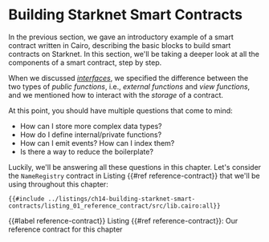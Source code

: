 # Building Starknet Smart Contracts

In the previous section, we gave an introductory example of a smart contract written in Cairo, describing the basic blocks to build smart contracts on Starknet. In this section, we'll be taking a deeper look at all the components of a smart contract, step by step.

When we discussed [_interfaces_][contract interface], we specified the difference between the two types of _public functions_, i.e., _external functions_ and _view functions_, and we mentioned how to interact with the _storage_ of a contract.

At this point, you should have multiple questions that come to mind:

- How can I store more complex data types?
- How do I define internal/private functions?
- How can I emit events? How can I index them?
- Is there a way to reduce the boilerplate?

Luckily, we'll be answering all these questions in this chapter. Let's consider the `NameRegistry` contract in Listing {{#ref reference-contract}} that we'll be using throughout this chapter:

```rust,noplayground
{{#include ../listings/ch14-building-starknet-smart-contracts/listing_01_reference_contract/src/lib.cairo:all}}
```

{{#label reference-contract}}
<span class="caption">Listing {{#ref reference-contract}}: Our reference contract for this chapter</span>

[contract interface]: ./ch13-02-anatomy-of-a-simple-contract.md#the-interface-the-contracts-blueprint
